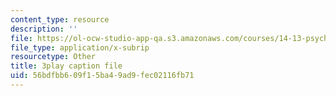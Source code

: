 ```yaml
---
content_type: resource
description: ''
file: https://ol-ocw-studio-app-qa.s3.amazonaws.com/courses/14-13-psychology-and-economics-spring-2020/56bdfbb609f15ba49ad9fec02116fb71_iNqssktTto.srt
file_type: application/x-subrip
resourcetype: Other
title: 3play caption file
uid: 56bdfbb6-09f1-5ba4-9ad9-fec02116fb71
---
```

